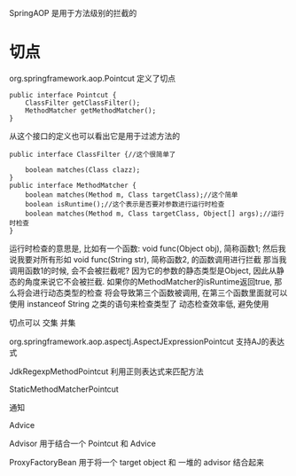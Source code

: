 SpringAOP 是用于方法级别的拦截的

# 切点 #
org.springframework.aop.Pointcut 定义了切点

	public interface Pointcut {
	    ClassFilter getClassFilter();
	    MethodMatcher getMethodMatcher();
	}
从这个接口的定义也可以看出它是用于过滤方法的

	public interface ClassFilter {//这个很简单了
	
	    boolean matches(Class clazz);
	}
	public interface MethodMatcher {
	    boolean matches(Method m, Class targetClass);//这个简单
	    boolean isRuntime();//这个表示是否要对参数进行运行时检查
	    boolean matches(Method m, Class targetClass, Object[] args);//运行时检查
	}
运行时检查的意思是, 比如有一个函数: void func(Object obj), 简称函数1;
然后我说我要对所有形如 void func(String str), 简称函数2, 的函数调用进行拦截
那当我调用函数1的时候, 会不会被拦截呢? 因为它的参数的静态类型是Object, 因此从静态的角度来说它不会被拦截.
如果你的MethodMatcher的isRuntime返回true, 那么将会进行动态类型的检查
将会导致第三个函数被调用, 在第三个函数里面就可以使用 instanceof String 之类的语句来检查类型了
动态检查效率低, 避免使用

切点可以 交集 并集

org.springframework.aop.aspectj.AspectJExpressionPointcut
支持AJ的表达式

JdkRegexpMethodPointcut
利用正则表达式来匹配方法

StaticMethodMatcherPointcut 

通知



Advice

Advisor 用于结合一个 Pointcut 和 Advice

ProxyFactoryBean 用于将一个 target object 和 一堆的 advisor 结合起来


